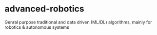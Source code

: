 # advanced-robotics
Genral purpose traditional and data driven (ML/DL) algorithms, mainly for robotics &amp; autonomous systems
